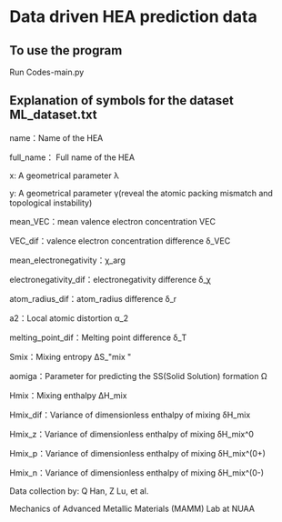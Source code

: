 # Data driven HEA prediction data 

## To use the program 

Run Codes-main.py

## Explanation of symbols for the dataset ML_dataset.txt

name：Name of the HEA

full_name： Full name of the HEA

x: A geometrical parameter λ 

y: A geometrical parameter γ(reveal the atomic packing mismatch and topological instability)

mean_VEC：mean valence electron concentration VEC

VEC_dif：valence electron concentration difference δ_VEC

mean_electronegativity：χ_arg

electronegativity_dif：electronegativity difference δ_χ

atom_radius_dif：atom_radius difference δ_r

a2：Local atomic distortion α_2

melting_point_dif：Melting point difference δ_T

Smix：Mixing entropy ΔS_"mix " 

aomiga：Parameter for predicting the SS(Solid Solution) formation Ω

Hmix：Mixing enthalpy ΔH_mix

Hmix_dif：Variance of dimensionless enthalpy of mixing δH_mix

Hmix_z：Variance of dimensionless enthalpy of mixing δH_mix^0

Hmix_p：Variance of dimensionless enthalpy of mixing δH_mix^(0+)

Hmix_n：Variance of dimensionless enthalpy of mixing δH_mix^(0-)




Data collection by: Q Han, Z Lu, et al. 

Mechanics of Advanced Metallic Materials (MAMM) Lab at NUAA 


